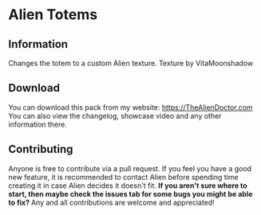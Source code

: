 # Alien Totems
## Information
Changes the totem to a custom Alien texture. Texture by VitaMoonshadow
## Download
You can download this pack from my website: https://TheAlienDoctor.com <br>
You can also view the changelog, showcase video and any other information there.
## Contributing
Anyone is free to contribute via a pull request. If you feel you have a good new feature, it is recommended to contact Alien before spending time creating it in case Alien decides it doesn't fit. <b>
If you aren't sure where to start, then maybe check the issues tab for some bugs you might be able to fix? </b>
Any and all contributions are welcome and appreciated!